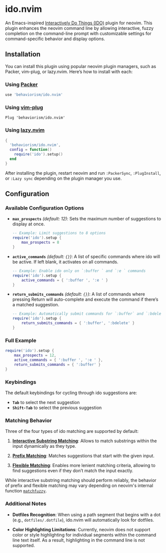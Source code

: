 # ido.nvim

An Emacs-inspired [Interactively Do Things (IDO)](https://www.gnu.org/software/emacs/manual/html_mono/ido.html) plugin for neovim. This plugin enhances the neovim command line by allowing interactive, fuzzy completion on the command-line prompt with customizable settings for command-specific behavior and display options.

## Installation

You can install this plugin using popular neovim plugin managers, such as Packer, vim-plug, or lazy.nvim. Here’s how to install with each:

### Using [Packer](https://github.com/wbthomason/packer.nvim)

```lua
use 'behaviorism/ido.nvim'
```

### Using [vim-plug](https://github.com/junegunn/vim-plug)

```vim
Plug 'behaviorism/ido.nvim'
```

### Using [lazy.nvim](https://github.com/folke/lazy.nvim)

```lua
{
  'behaviorism/ido.nvim',
  config = function()
    require('ido').setup()
  end
}
```

After installing the plugin, restart neovim and run `:PackerSync`, `:PlugInstall`, or `:Lazy sync` depending on the plugin manager you use.

## Configuration

### Available Configuration Options

- **`max_prospects`** *(default: 12)*: Sets the maximum number of suggestions to display at once.
  
  ```lua
  -- Example: Limit suggestions to 8 options
  require('ido').setup {
      max_prospects = 8
  }
  ```

- **`active_commands`** *(default: `{}`)*: A list of specific commands where ido will be active. If left blank, it activates on all commands.

  ```lua
  -- Example: Enable ido only on `:buffer ` and `:e ` commands
  require('ido').setup {
      active_commands = { ':buffer ', ':e ' }
  }
  ```

- **`return_submits_commands`** *(default: `{}`)*: A list of commands where pressing Return will auto-complete and execute the command if there’s a matched suggestion.

  ```lua
  -- Example: Automatically submit commands for `:buffer` and `:bdelete`
  require('ido').setup {
      return_submits_commands = { ':buffer', ':bdelete' }
  }
  ```

### Full Example

```lua
require('ido').setup {
    max_prospects = 12,
    active_commands = { ':buffer ', ':e ' },
    return_submits_commands = { ':buffer' }
}
```

### Keybindings

The default keybindings for cycling through ido suggestions are:
- **`Tab`** to select the next suggestion
- **`Shift-Tab`** to select the previous suggestion

### Matching Behavior

Three of the four types of ido matching are supported by default:

1. [**Interactive Substring Matching**](https://www.gnu.org/software/emacs/manual/html_node/ido/Interactive-Substring-Matching.html): Allows to match substrings within the input dynamically as they type.

2. [**Prefix Matching**](https://www.gnu.org/software/emacs/manual/html_node/ido/Prefix-Matching.html): Matches suggestions that start with the given input.

3. [**Flexible Matching**](https://www.gnu.org/software/emacs/manual/html_node/ido/Flexible-Matching.html): Enables more lenient matching criteria, allowing to find suggestions even if they don’t match the input exactly.

While interactive substring matching should perform reliably, the behavior of prefix and flexible matching may vary depending on neovim's internal function [`matchfuzzy`](https://neovim.io/doc/user/builtin.html#matchfuzzy).

### Additional Notes

- **Dotfiles Recognition**: When using a path segment that begins with a dot (e.g., `dotfiles/.dotfile`), ido.nvim will automatically look for dotfiles.
  
- **Color Highlighting Limitations**: Currently, neovim does not support color or style highlighting for individual segments within the command line text itself. As a result, highlighting in the command line is not supported.

